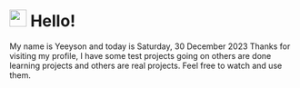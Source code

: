  <h1>
    <img src="https://emojis.slackmojis.com/emojis/images/1643510097/45343/hi.gif?1643510097" width="30"/> 
    Hello!
 </h1>
 <p>
    My name is Yeeyson and today is Saturday, 30 December 2023
    Thanks for visiting my profile, I have some test projects going on others are done learning projects and others are real projects.
    Feel free to watch and use them.
 </p>